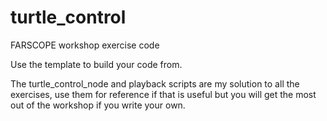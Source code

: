 # turtle_control
FARSCOPE workshop exercise code

Use the template to build your code from. 

The turtle_control_node and playback scripts are my solution to all the exercises, use them for reference if that is useful but you will get the most out of the workshop if you write your own.
